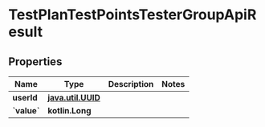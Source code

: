 
# TestPlanTestPointsTesterGroupApiResult

## Properties
| Name | Type | Description | Notes |
| ------------ | ------------- | ------------- | ------------- |
| **userId** | [**java.util.UUID**](java.util.UUID.md) |  |  |
| **&#x60;value&#x60;** | **kotlin.Long** |  |  |



